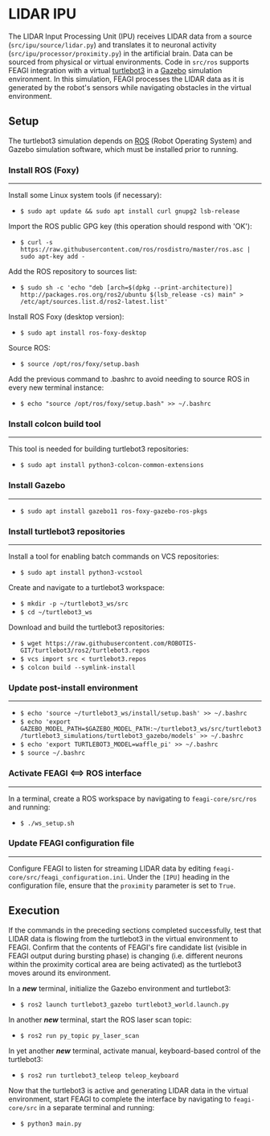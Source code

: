# LIDAR IPU

The LIDAR Input Processing Unit (IPU) receives LIDAR data from a source (`src/ipu/source/lidar.py`) and translates it to neuronal activity (`src/ipu/processor/proximity.py`) in the artificial brain. Data can be sourced from physical or virtual environments. Code in `src/ros` supports FEAGI integration with a virtual [turtlebot3](https://emanual.robotis.com/docs/en/platform/turtlebot3/overview/) in a [Gazebo](http://gazebosim.org/) simulation environment. In this simulation, FEAGI processes the LIDAR data as it is generated by the robot's sensors while navigating obstacles in the virtual environment.

## **Setup**

The turtlebot3 simulation depends on [ROS](https://www.ros.org/) (Robot Operating System) and Gazebo simulation software, which must be installed prior to running.

### **Install ROS (Foxy)**
___

Install some Linux system tools (if necessary):
* `$ sudo apt update && sudo apt install curl gnupg2 lsb-release`

Import the ROS public GPG key (this operation should respond with 'OK'):
* `$ curl -s https://raw.githubusercontent.com/ros/rosdistro/master/ros.asc | sudo apt-key add -`

Add the ROS repository to sources list:
* `$ sudo sh -c 'echo "deb [arch=$(dpkg --print-architecture)] http://packages.ros.org/ros2/ubuntu $(lsb_release -cs) main" > /etc/apt/sources.list.d/ros2-latest.list'`

Install ROS Foxy (desktop version):
* `$ sudo apt install ros-foxy-desktop`

Source ROS:
* `$ source /opt/ros/foxy/setup.bash`

Add the previous command to .bashrc to avoid needing to source ROS in every new terminal instance:
* `$ echo "source /opt/ros/foxy/setup.bash" >> ~/.bashrc`

### **Install colcon build tool**
___

This tool is needed for building turtlebot3 repositories:
* `$ sudo apt install python3-colcon-common-extensions`

### **Install Gazebo**
___
* `$ sudo apt install gazebo11 ros-foxy-gazebo-ros-pkgs`

### **Install turtlebot3 repositories**
___

Install a tool for enabling batch commands on VCS repositories:
* `$ sudo apt install python3-vcstool`

Create and navigate to a turtlebot3 workspace:
* `$ mkdir -p ~/turtlebot3_ws/src`
* `$ cd ~/turtlebot3_ws`

Download and build the turtlebot3 repositories:
* `$ wget https://raw.githubusercontent.com/ROBOTIS-GIT/turtlebot3/ros2/turtlebot3.repos`
* `$ vcs import src < turtlebot3.repos`
* `$ colcon build --symlink-install`

### **Update post-install environment**
___
* `$ echo 'source ~/turtlebot3_ws/install/setup.bash' >> ~/.bashrc`
* `$ echo 'export GAZEBO_MODEL_PATH=$GAZEBO_MODEL_PATH:~/turtlebot3_ws/src/turtlebot3/turtlebot3_simulations/turtlebot3_gazebo/models' >> ~/.bashrc`
* `$ echo 'export TURTLEBOT3_MODEL=waffle_pi' >> ~/.bashrc`
* `$ source ~/.bashrc`

### **Activate FEAGI <==> ROS interface**
___

In a terminal, create a ROS workspace by navigating to `feagi-core/src/ros` and running:
* `$ ./ws_setup.sh`

### **Update FEAGI configuration file**
___

Configure FEAGI to listen for streaming LIDAR data by editing `feagi-core/src/feagi_configuration.ini`. Under the `[IPU]` heading in the configuration file, ensure that the `proximity` parameter is set to `True`.

## **Execution**
If the commands in the preceding sections completed successfully, test that LIDAR data is flowing from the turtlebot3 in the virtual environment to FEAGI. Confirm that the contents of FEAGI's fire candidate list (visible in FEAGI output during bursting phase) is changing (i.e. different neurons within the proximity cortical area are being activated) as the turtlebot3 moves around its environment.

In a _**new**_ terminal, initialize the Gazebo environment and turtlebot3:
* `$ ros2 launch turtlebot3_gazebo turtlebot3_world.launch.py`

In another _**new**_ terminal, start the ROS laser scan topic:
* `$ ros2 run py_topic py_laser_scan`

In yet another _**new**_ terminal, activate manual, keyboard-based control of the turtlebot3:
* `$ ros2 run turtlebot3_teleop teleop_keyboard`

Now that the turtlebot3 is active and generating LIDAR data in the virtual environment, start FEAGI to complete the interface by navigating to `feagi-core/src` in a separate terminal and running:
* `$ python3 main.py`